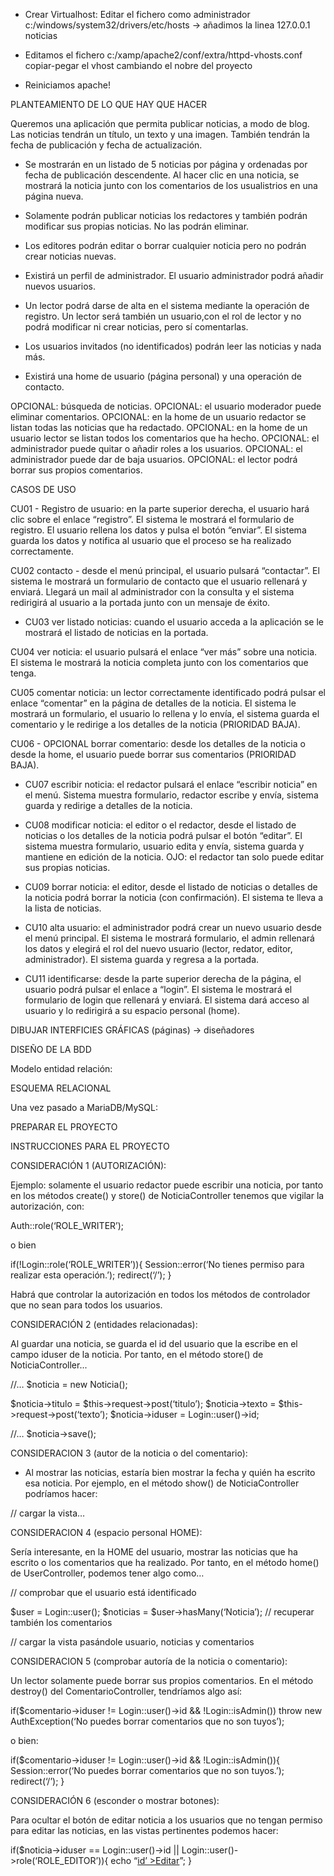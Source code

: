 - Crear Virtualhost:
  Editar el fichero como administrador c:/windows/system32/drivers/etc/hosts -> añadimos la linea 127.0.0.1 noticias

- Editamos el fichero c:/xamp/apache2/conf/extra/httpd-vhosts.conf
  copiar-pegar el vhost cambiando el nobre del proyecto

- Reiniciamos apache!

PLANTEAMIENTO DE LO QUE HAY QUE HACER

Queremos una aplicación que permita publicar noticias, a modo de blog.
Las noticias tendrán un título, un texto y una imagen. También tendrán la fecha de publicación y fecha de actualización.

- Se mostrarán en un listado de 5 noticias por página y ordenadas por fecha de publicación descendente. Al hacer clic en una noticia, se mostrará la noticia junto con los comentarios de los usualistrios en una página nueva.

- Solamente podrán publicar noticias los redactores y también podrán modificar sus propias noticias. No las podrán eliminar.

- Los editores podrán editar o borrar cualquier noticia pero no podrán crear noticias nuevas.

- Existirá un perfil de administrador. El usuario administrador podrá añadir nuevos usuarios.

- Un lector podrá darse de alta en el sistema mediante la operación de registro. Un lector será también un usuario,con el rol de lector y no podrá modificar ni crear noticias,
pero sí comentarlas.

- Los usuarios invitados (no identificados) podrán leer las noticias y nada más.

- Existirá una home de usuario (página personal) y una operación de contacto.

OPCIONAL: búsqueda de noticias.
OPCIONAL: el usuario moderador puede eliminar comentarios.
OPCIONAL: en la home de un usuario redactor se listan todas las noticias que ha redactado.
OPCIONAL: en la home de un usuario lector se listan todos los comentarios que ha hecho.
OPCIONAL: el administrador puede quitar o añadir roles a los usuarios.
OPCIONAL: el administrador puede dar de baja usuarios.
OPCIONAL: el lector podrá borrar sus propios comentarios.

CASOS DE USO

CU01 - Registro de usuario: en la parte superior derecha, el usuario hará clic sobre el enlace “registro”. El sistema le mostrará el formulario de registro. El usuario rellena los datos y pulsa el botón “enviar”. El sistema guarda los datos y notifica al usuario que el proceso se ha realizado correctamente.

CU02 contacto - desde el menú principal, el usuario pulsará “contactar”. El sistema le mostrará un formulario de contacto que el usuario rellenará y enviará. Llegará un mail al administrador con la consulta y el sistema redirigirá al usuario a la portada junto con un mensaje de éxito.

- CU03 ver listado noticias: cuando el usuario acceda a la aplicación se le mostrará el listado de noticias en la portada.

CU04 ver noticia: el usuario pulsará el enlace “ver más” sobre una noticia. El sistema le mostrará la noticia completa junto con los comentarios que tenga.

CU05 comentar noticia: un lector correctamente identificado podrá pulsar el enlace “comentar” en la página de detalles de la noticia. El sistema le mostrará un formulario, el usuario lo rellena y lo envía, el sistema guarda el comentario y le redirige a los detalles de la noticia (PRIORIDAD BAJA).

CU06 - OPCIONAL borrar comentario: desde los detalles de la noticia o desde la home, el usuario puede borrar sus comentarios (PRIORIDAD BAJA).

- CU07 escribir noticia: el redactor pulsará el enlace “escribir noticia” en el menú. Sistema muestra formulario, redactor escribe y envía, sistema guarda y redirige a detalles de la noticia.

- CU08 modificar noticia: el editor o el redactor, desde el listado de noticias o los detalles de la noticia podrá pulsar el botón “editar”. El sistema muestra formulario, usuario edita y envía, sistema guarda y mantiene en edición de la noticia. OJO: el redactor tan solo puede editar sus propias noticias.

- CU09 borrar noticia: el editor, desde el listado de noticias o detalles de la noticia podrá borrar la noticia (con confirmación). El sistema te lleva a la lista de noticias.

- CU10 alta usuario: el administrador podrá crear un nuevo usuario desde el menú principal. El sistema le mostrará formulario, el admin rellenará los datos y elegirá el rol del nuevo usuario (lector, redator, editor, administrador). El sistema guarda y regresa a la portada.

- CU11 identificarse: desde la parte superior derecha de la página, el usuario podrá pulsar el enlace a “login”. El sistema le mostrará el formulario de login que rellenará y enviará. El sistema dará acceso al usuario y lo redirigirá a su espacio personal (home).

DIBUJAR INTERFICIES GRÁFICAS (páginas) → diseñadores

DISEÑO DE LA BDD

Modelo entidad relación:

ESQUEMA RELACIONAL

Una vez pasado a MariaDB/MySQL:

PREPARAR EL PROYECTO

INSTRUCCIONES PARA EL PROYECTO

CONSIDERACIÓN 1 (AUTORIZACIÓN):

Ejemplo: solamente el usuario redactor puede escribir una noticia, por tanto en los métodos create() y store() de NoticiaController tenemos que vigilar la autorización, con:

Auth::role(‘ROLE_WRITER’);

o bien

if(!Login::role(‘ROLE_WRITER’)){
Session::error(‘No tienes permiso para realizar esta operación.’);
redirect(‘/’);
}

Habrá que controlar la autorización en todos los métodos de controlador que no sean para todos los usuarios.

CONSIDERACIÓN 2 (entidades relacionadas):

Al guardar una noticia, se guarda el id del usuario que la escribe en el campo iduser de la noticia. Por tanto, en el método store() de NoticiaController...

//…
$noticia = new Noticia();

$noticia->titulo = $this->request->post(‘titulo’);
$noticia->texto = $this->request->post(‘texto’);
$noticia->iduser = Login::user()->id;

//…
$noticia→save();

CONSIDERACION 3 (autor de la noticia o del comentario):

- Al mostrar las noticias, estaría bien mostrar la fecha y quién ha escrito esa noticia. Por ejemplo, en el método show() de NoticiaController podríamos hacer:

// cargar la vista…

CONSIDERACION 4 (espacio personal HOME):

Sería interesante, en la HOME del usuario, mostrar las noticias que ha escrito o los comentarios que ha realizado. Por tanto, en el método home() de UserController, podemos tener algo como…

// comprobar que el usuario está identificado

$user = Login::user();
$noticias = $user->hasMany(‘Noticia’);
// recuperar también los comentarios

// cargar la vista pasándole usuario, noticias y comentarios

CONSIDERACION 5 (comprobar autoría de la noticia o comentario):

Un lector solamente puede borrar sus propios comentarios. En el método destroy() del ComentarioController, tendríamos algo así:

if($comentario->iduser != Login::user()->id && !Login::isAdmin())
throw new AuthException(‘No puedes borrar comentarios que no son tuyos’);

o bien:

if($comentario->iduser != Login::user()->id && !Login::isAdmin()){
Session::error(‘No puedes borrar comentarios que no son tuyos.’);
redirect(‘/’);
}

CONSIDERACIÓN 6 (esconder o mostrar botones):

Para ocultar el botón de editar noticia a los usuarios que no tengan permiso para editar las noticias, en las vistas pertinentes podemos hacer:

if($noticia->iduser == Login::user()->id || Login::user()->role(‘ROLE_EDITOR’)){
	echo “<a class=’button’ href=’/Noticia/edit/$noticia->id’ >Editar</a>”;
}
